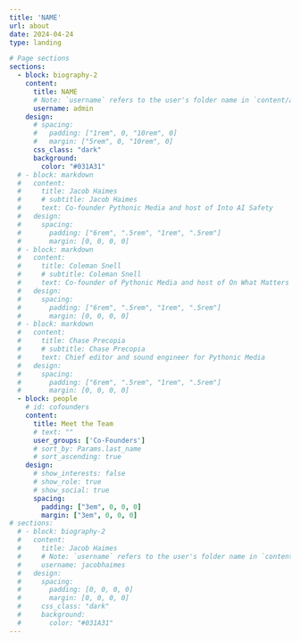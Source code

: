 ```yaml
---
title: 'NAME'
url: about
date: 2024-04-24
type: landing

# Page sections
sections:
  - block: biography-2
    content:
      title: NAME
      # Note: `username` refers to the user's folder name in `content/authors/`
      username: admin
    design:
      # spacing:
      #   padding: ["1rem", 0, "10rem", 0]
      #   margin: ["5rem", 0, "10rem", 0]
      css_class: "dark"
      background:
        color: "#031A31"
  # - block: markdown
  #   content: 
  #     title: Jacob Haimes
  #     # subtitle: Jacob Haimes
  #     text: Co-founder Pythonic Media and host of Into AI Safety
  #   design:
  #     spacing:
  #       padding: ["6rem", ".5rem", "1rem", ".5rem"]
  #       margin: [0, 0, 0, 0]
  # - block: markdown
  #   content: 
  #     title: Coleman Snell
  #     # subtitle: Coleman Snell
  #     text: Co-founder of Pythonic Media and host of On What Matters
  #   design:
  #     spacing:
  #       padding: ["6rem", ".5rem", "1rem", ".5rem"]
  #       margin: [0, 0, 0, 0]
  # - block: markdown
  #   content: 
  #     title: Chase Precopia
  #     # subtitle: Chase Precopia
  #     text: Chief editor and sound engineer for Pythonic Media
  #   design:
  #     spacing:
  #       padding: ["6rem", ".5rem", "1rem", ".5rem"]
  #       margin: [0, 0, 0, 0]
  - block: people
    # id: cofounders
    content:
      title: Meet the Team
      # text: ""
      user_groups: ['Co-Founders']
      # sort_by: Params.last_name
      # sort_ascending: true
    design:
      # show_interests: false
      # show_role: true
      # show_social: true
      spacing:
        padding: ["3em", 0, 0, 0]
        margin: ["3em", 0, 0, 0]
# sections:
  # - block: biography-2
  #   content:
  #     title: Jacob Haimes
  #     # Note: `username` refers to the user's folder name in `content/authors/`
  #     username: jacobhaimes
  #   design:
  #     spacing:
  #       padding: [0, 0, 0, 0]
  #       margin: [0, 0, 0, 0]
  #     css_class: "dark"
  #     background:
  #       color: "#031A31"
---
```

